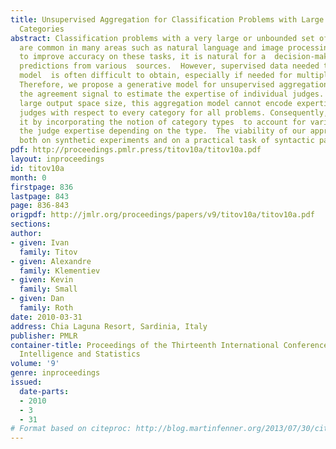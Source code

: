 ```yaml
---
title: Unsupervised Aggregation for Classification Problems with Large Numbers of
  Categories
abstract: Classification problems with a very large or unbounded set of output categories
  are common in many areas such as natural language and image processing. In order
  to improve accuracy on these tasks, it is natural for a  decision-maker to  combine
  predictions from various  sources.  However, supervised data needed to fit an aggregation
  model  is often difficult to obtain, especially if needed for multiple domains.
  Therefore, we propose a generative model for unsupervised aggregation which exploits
  the agreement signal to estimate the expertise of individual judges.  Due to the
  large output space size, this aggregation model cannot encode expertise of constituent
  judges with respect to every category for all problems. Consequently, we extend
  it by incorporating the notion of category types  to account for variability  of
  the judge expertise depending on the type.  The viability of our approach is demonstrated
  both on synthetic experiments and on a practical task of syntactic parser aggregation.
pdf: http://proceedings.pmlr.press/titov10a/titov10a.pdf
layout: inproceedings
id: titov10a
month: 0
firstpage: 836
lastpage: 843
page: 836-843
origpdf: http://jmlr.org/proceedings/papers/v9/titov10a/titov10a.pdf
sections: 
author:
- given: Ivan
  family: Titov
- given: Alexandre
  family: Klementiev
- given: Kevin
  family: Small
- given: Dan
  family: Roth
date: 2010-03-31
address: Chia Laguna Resort, Sardinia, Italy
publisher: PMLR
container-title: Proceedings of the Thirteenth International Conference on Artificial
  Intelligence and Statistics
volume: '9'
genre: inproceedings
issued:
  date-parts:
  - 2010
  - 3
  - 31
# Format based on citeproc: http://blog.martinfenner.org/2013/07/30/citeproc-yaml-for-bibliographies/
---
```

